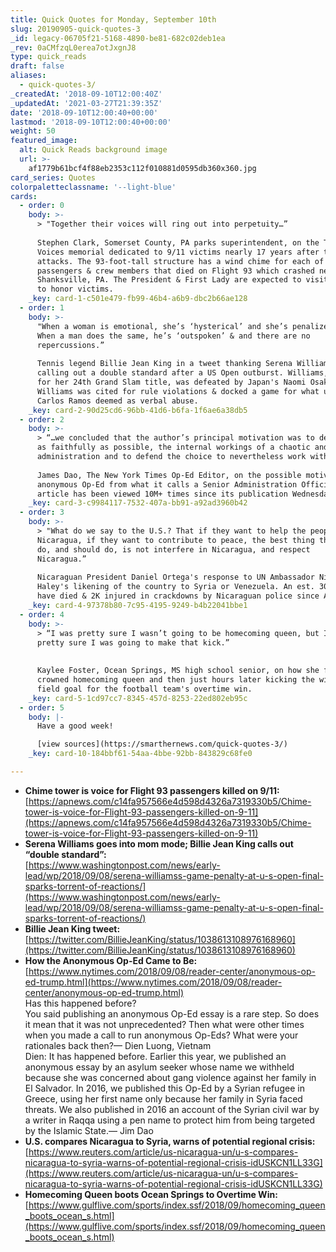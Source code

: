 ```yaml
---
title: Quick Quotes for Monday, September 10th
slug: 20190905-quick-quotes-3
_id: legacy-06705f21-5168-4890-be81-682c02deb1ea
_rev: 0aCMfzqL0erea7otJxgnJ8
type: quick_reads
draft: false
aliases:
  - quick-quotes-3/
_createdAt: '2018-09-10T12:00:40Z'
_updatedAt: '2021-03-27T21:39:35Z'
date: '2018-09-10T12:00:40+00:00'
lastmod: '2018-09-10T12:00:40+00:00'
weight: 50
featured_image:
  alt: Quick Reads background image
  url: >-
    af1779b61bcf4f88eb2353c112f010881d0595db360x360.jpg
card_series: Quotes
colorpaletteclassname: '--light-blue'
cards:
  - order: 0
    body: >-
      > "Together their voices will ring out into perpetuity…”  
        
      Stephen Clark, Somerset County, PA parks superintendent, on the Tower of
      Voices memorial dedicated to 9/11 victims nearly 17 years after the
      attacks. The 93-foot-tall structure has a wind chime for each of the 40
      passengers & crew members that died on Flight 93 which crashed near
      Shanksville, PA. The President & First Lady are expected to visit Tuesday
      to honor victims.
    _key: card-1-c501e479-fb99-46b4-a6b9-dbc2b66ae128
  - order: 1
    body: >-
      "When a woman is emotional, she’s ‘hysterical’ and she’s penalized for it.
      When a man does the same, he’s ‘outspoken’ & and there are no
      repercussions.”  
        
      Tennis legend Billie Jean King in a tweet thanking Serena Williams for
      calling out a double standard after a US Open outburst. Williams, vying
      for her 24th Grand Slam title, was defeated by Japan's Naomi Osaka after
      Williams was cited for rule violations & docked a game for what umpire
      Carlos Ramos deemed as verbal abuse.
    _key: card-2-90d25cd6-96bb-41d6-b6fa-1f6ae6a38db5
  - order: 2
    body: >-
      > “…we concluded that the author’s principal motivation was to describe,
      as faithfully as possible, the internal workings of a chaotic and divided
      administration and to defend the choice to nevertheless work within it.”  
        
      James Dao, The New York Times Op-Ed Editor, on the possible motives of the
      anonymous Op-Ed from what it calls a Senior Administration Official. The
      article has been viewed 10M+ times since its publication Wednesday.
    _key: card-3-c9984117-7532-407a-bb91-a92ad3960b42
  - order: 3
    body: >-
      > "What do we say to the U.S.? That if they want to help the people of
      Nicaragua, if they want to contribute to peace, the best thing they can
      do, and should do, is not interfere in Nicaragua, and respect
      Nicaragua.”  
        
      Nicaraguan President Daniel Ortega's response to UN Ambassador Nikki
      Haley's likening of the country to Syria or Venezuela. An est. 300+ people
      have died & 2K injured in crackdowns by Nicaraguan police since April.
    _key: card-4-97378b80-7c95-4195-9249-b4b22041bbe1
  - order: 4
    body: >-
      > “I was pretty sure I wasn’t going to be homecoming queen, but I was
      pretty sure I was going to make that kick.”  
        
        
      Kaylee Foster, Ocean Springs, MS high school senior, on how she felt being
      crowned homecoming queen and then just hours later kicking the winning
      field goal for the football team's overtime win.
    _key: card-5-1cd97cc7-8345-457d-8253-22ed802eb95c
  - order: 5
    body: |-
      Have a good week!

      [view sources](https://smarthernews.com/quick-quotes-3/)
    _key: card-10-184bbf61-54aa-4bbe-92bb-843829c68fe0

---
```

* **Chime tower is voice for Flight 93 passengers killed on 9/11:**  
[https://apnews.com/c14fa957566e4d598d4326a7319330b5/Chime-tower-is-voice-for-Flight-93-passengers-killed-on-9-11](https://apnews.com/c14fa957566e4d598d4326a7319330b5/Chime-tower-is-voice-for-Flight-93-passengers-killed-on-9-11)
* **Serena Williams goes into mom mode; Billie Jean King calls out “double standard”:**  
[https://www.washingtonpost.com/news/early-lead/wp/2018/09/08/serena-williamss-game-penalty-at-u-s-open-final-sparks-torrent-of-reactions/](https://www.washingtonpost.com/news/early-lead/wp/2018/09/08/serena-williamss-game-penalty-at-u-s-open-final-sparks-torrent-of-reactions/)
* **Billie Jean King tweet:**  
[https://twitter.com/BillieJeanKing/status/1038613108976168960](https://twitter.com/BillieJeanKing/status/1038613108976168960)
* **How the Anonymous Op-Ed Came to Be:**  
[https://www.nytimes.com/2018/09/08/reader-center/anonymous-op-ed-trump.html](https://www.nytimes.com/2018/09/08/reader-center/anonymous-op-ed-trump.html)  
Has this happened before?  
You said publishing an anonymous Op-Ed essay is a rare step. So does it mean that it was not unprecedented? Then what were other times when you made a call to run anonymous Op-Eds? What were your rationales back then?— Dien Luong, Vietnam  
Dien: It has happened before. Earlier this year, we published an anonymous essay by an asylum seeker whose name we withheld because she was concerned about gang violence against her family in El Salvador. In 2016, we published this Op-Ed by a Syrian refugee in Greece, using her first name only because her family in Syria faced threats. We also published in 2016 an account of the Syrian civil war by a writer in Raqqa using a pen name to protect him from being targeted by the Islamic State.— Jim Dao
* **U.S. compares Nicaragua to Syria, warns of potential regional crisis:**  
[https://www.reuters.com/article/us-nicaragua-un/u-s-compares-nicaragua-to-syria-warns-of-potential-regional-crisis-idUSKCN1LL33G](https://www.reuters.com/article/us-nicaragua-un/u-s-compares-nicaragua-to-syria-warns-of-potential-regional-crisis-idUSKCN1LL33G)
* **Homecoming Queen boots Ocean Springs to Overtime Win:**  
[https://www.gulflive.com/sports/index.ssf/2018/09/homecoming_queen_boots_ocean_s.html](https://www.gulflive.com/sports/index.ssf/2018/09/homecoming_queen_boots_ocean_s.html)
